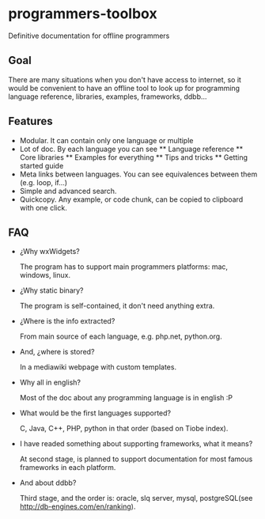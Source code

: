 programmers-toolbox
===================

Definitive documentation for offline programmers

Goal
----

There are many situations when you don't have access to internet, so it would be convenient to have an offline tool to look up for programming language reference, libraries, examples, frameworks, ddbb...

Features
--------

* Modular. It can contain only one language or multiple
* Lot of doc. By each language you can see
** Language reference
** Core libraries
** Examples for everything
** Tips and tricks
** Getting started guide
* Meta links between languages. You can see equivalences between them (e.g. loop, if...)
* Simple and advanced search. 
* Quickcopy. Any example, or code chunk, can be copied to clipboard with one click.

FAQ
---

* ¿Why wxWidgets?
  
  The program has to support main programmers platforms: mac, windows, linux.

* ¿Why static binary?

  The program is self-contained, it don't need anything extra.

* ¿Where is the info extracted?
  
  From main source of each language, e.g. php.net, python.org.

* And, ¿where is stored?

  In a mediawiki webpage with custom templates.

* Why all in english?

  Most of the doc about any programming language is in english :P

* What would be the first languages supported?

  C, Java, C++, PHP, python in that order (based on Tiobe index).

* I have readed something about supporting frameworks, what it means?

  At second stage, is planned to support documentation for most famous frameworks in each platform.

* And about ddbb?

  Third stage, and the order is: oracle, slq server, mysql, postgreSQL(see http://db-engines.com/en/ranking).
